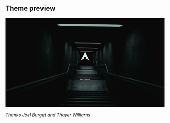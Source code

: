 ## Theme preview
![Alt text](./slimlock.jpg "Hideout theme")

_Thanks Joel Burget and Thayer Williams_
